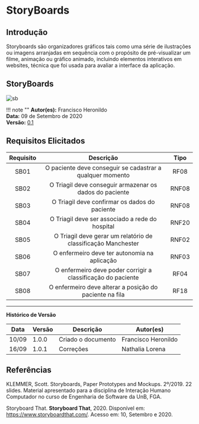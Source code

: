 # StoryBoards

## Introdução

Storyboards são organizadores gráficos tais como uma série de ilustrações ou imagens arranjadas em sequência com o propósito de pré-visualizar um filme, animação ou gráfico animado, incluindo elementos interativos em websites, técnica que foi usada para avaliar a interface da aplicação.

## StoryBoards

![sb](https://i.imgur.com/6wrRCEv.jpg)

!!! note ""
    **Autor(es):** Francisco Heronildo</br>
    **Data:** 09 de Setembro de 2020 </br>
    **Versão:** [0.1](https://unbbr-my.sharepoint.com/:i:/g/personal/160006210_aluno_unb_br/EStGAIFfClREhZq4DCNTJPcBaDys_eaWIX1Knst5TvKvZg?e=WiCX53)

## Requisitos Elicitados

|Requisito|Descrição| Tipo|
|:--:|:----:|:-----:|
|SB01|O paciente deve conseguir se cadastrar a qualquer momento| RF08|
|SB02|O Triagil deve conseguir armazenar os dados do paciente| RNF08|
|SB03|O Triagil deve confirmar os dados do paciente| RNF08|
|SB04|O Triagil deve ser associado a rede do hospital| RNF20|
|SB05|O Triagil deve gerar um relatório de classificação Manchester| RNF02|
|SB06|O enfermeiro deve ter autonomia na aplicação| RNF03|
|SB07|O enfermeiro deve poder corrigir a classificação do paciente| RF04|
|SB08|O enfermeiro deve alterar a posição do paciente na fila| RF18|

---

**Histórico de Versão**

| Data | Versão | Descrição | Autor(es) |
| --- | --- | --- | --- |
| 10/09 | 1.0.0 | Criado o documento | Francisco Heronildo |
| 16/09 | 1.0.1 | Correções | Nathalia Lorena |

## Referências

KLEMMER, Scott. Storyboards, Paper Prototypes and Mockups. 2º/2019. 22 slides. Material apresentado para a disciplina de Interação Humano Computador no curso de Engenharia de Software da UnB, FGA.

Storyboard That. **Storyboard That**, 2020. Disponível em: <https://www.storyboardthat.com/>. Acesso em: 10, Setembro e 2020.
